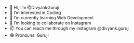 - 👋 Hi, I’m @DivyankGuruji
- 👀 I’m interested in Coding
- 🌱 I’m currently learning Web Development
- 💞️ I’m looking to collaborate on Instagram
- 📫 You can reach me through my instagram @divyank.guruji
- 😄 Pronouns: Guruji

<!---
DivyankGuruji/DivyankGuruji is a ✨ special ✨ repository because its `README.md` (this file) appears on your GitHub profile.
You can click the Preview link to take a look at your changes.
--->
